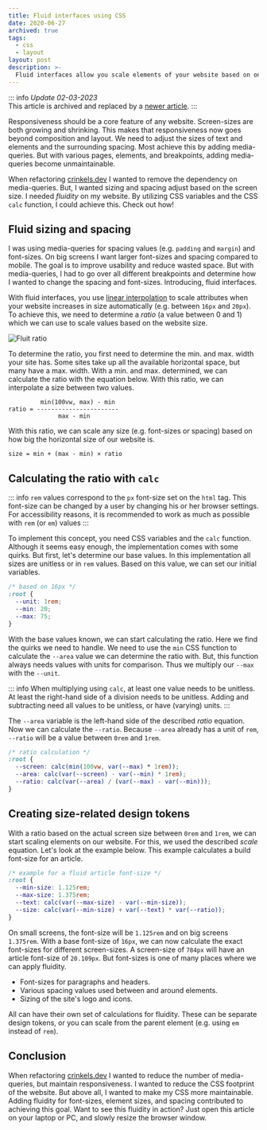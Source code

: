 ```yaml
---
title: Fluid interfaces using CSS
date: 2020-06-27
archived: true
tags:
  - css
  - layout
layout: post
description: >-
  Fluid interfaces allow you scale elements of your website based on on the available space, without using media-queries
---
```


::: info
_Update 02-03-2023_\
This article is archived and replaced by a [newer article](writing/a-different-approach-to-fluid-typography-and-layouts/).
:::

Responsiveness should be a core feature of any website. Screen-sizes are both growing and shrinking. This makes that responsiveness now goes beyond composition and layout. We need to adjust the sizes of text and elements and the surrounding spacing. Most achieve this by adding media-queries. But with various pages, elements, and breakpoints, adding media-queries become unmaintainable.

When refactoring [crinkels.dev](https://crinkels.dev) I wanted to remove the dependency on media-queries. But, I wanted sizing and spacing adjust based on the screen size. I needed _fluidity_ on my website. By utilizing CSS variables and the CSS `calc` function, I could achieve this. Check out how!

## Fluid sizing and spacing

I was using media-queries for spacing values (e.g. `padding` and `margin`) and font-sizes. On big screens I want larger font-sizes and spacing compared to mobile. The goal is to improve usability and reduce wasted space. But with media-queries, I had to go over all different breakpoints and determine how I wanted to change the spacing and font-sizes. Introducing, fluid interfaces.

With fluid interfaces, you use [linear interpolation](https://en.wikipedia.org/wiki/Linear_interpolation) to scale attributes when your website increases in size automatically (e.g. between `16px` and `20px`). To achieve this, we need to determine a _ratio_ (a value between 0 and 1) which we can use to scale values based on the website size.

![Fluit ratio](/img/fluid-css-scale.png "Fluid ratio")

To determine the ratio, you first need to determine the min. and max. width your site has. Some sites take up all the available horizontal space, but many have a max. width. With a min. and max. determined, we can calculate the ratio with the equation below. With this ratio, we can interpolate a size between two values.

```
         min(100vw, max) - min
ratio = -----------------------
              max - min
```

With this ratio, we can scale any size (e.g. font-sizes or spacing) based on how big the horizontal size of our website is.

```
size = min + (max - min) × ratio
```

## Calculating the ratio with `calc`

::: info
`rem` values correspond to the `px` font-size set on the `html` tag. This font-size can be changed by a user by changing his or her browser settings. For accessibility reasons, it is recommended to work as much as possible with `rem` (or `em`) values
:::

To implement this concept, you need CSS variables and the `calc` function. Although it seems easy enough, the implementation comes with some quirks. But first, let's determine our base values. In this implementation all sizes are unitless or in `rem` values. Based on this value, we can set our initial variables.

```css
/* based on 16px */
:root {
  --unit: 1rem;
  --min: 20;
  --max: 75;
}
```

With the base values known, we can start calculating the ratio. Here we find the quirks we need to handle. We need to use the `min` CSS function to calculate the `--area` value we can determine the ratio with. But, this function always needs values with units for comparison. Thus we multiply our `--max` with the `--unit`.

::: info
When multiplying using `calc`, at least one value needs to be unitless. At least the right-hand side of a division needs to be unitless. Adding and subtracting need all values to be unitless, or have (varying) units.
:::

The `--area` variable is the left-hand side of the described _ratio_ equation. Now we can calculate the `--ratio`. Because `--area` already has a unit of `rem`, `--ratio` will be a value between `0rem` and `1rem`.

```css
/* ratio calculation */
:root {
  --screen: calc(min(100vw, var(--max) * 1rem));
  --area: calc(var(--screen) - var(--min) * 1rem);
  --ratio: calc(var(--area) / (var(--max) - var(--min)));
}
```

## Creating size-related design tokens

With a ratio based on the actual screen size between `0rem` and `1rem`, we can start scaling elements on our website. For this, we used the described _scale_ equation. Let's look at the example below. This example calculates a build font-size for an article.

```css
/* example for a fluid article font-size */
:root {
  --min-size: 1.125rem;
  --max-size: 1.375rem;
  --text: calc(var(--max-size) - var(--min-size));
  --size: calc(var(--min-size) + var(--text) * var(--ratio));
}
```

On small screens, the font-size will be `1.125rem` and on big screens `1.375rem`. With a base font-size of `16px`, we can now calculate the exact font-sizes for different screen-sizes. A screen-size of `784px` will have an article font-size of `20.109px`. But font-sizes is one of many places where we can apply fluidity.

- Font-sizes for paragraphs and headers.
- Various spacing values used between and around elements.
- Sizing of the site's logo and icons.

All can have their own set of calculations for fluidity. These can be separate design tokens, or you can scale from the parent element (e.g. using `em` instead of `rem`).

## Conclusion

When refactoring [crinkels.dev](https://crinkels.dev) I wanted to reduce the number of media-queries, but maintain responsiveness. I wanted to reduce the CSS footprint of the website. But above all, I wanted to make my CSS more maintainable. Adding fluidity for font-sizes, element sizes, and spacing contributed to achieving this goal. Want to see this fluidity in action? Just open this article on your laptop or PC, and slowly resize the browser window.
